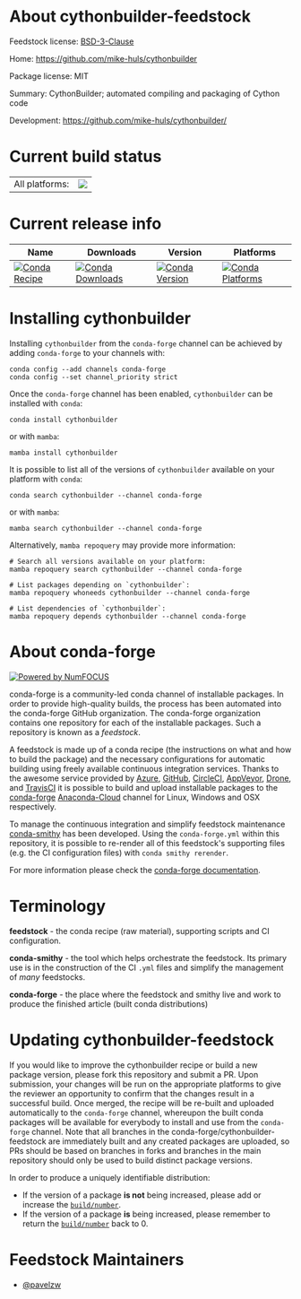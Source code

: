 About cythonbuilder-feedstock
=============================

Feedstock license: [BSD-3-Clause](https://github.com/conda-forge/cythonbuilder-feedstock/blob/main/LICENSE.txt)

Home: https://github.com/mike-huls/cythonbuilder

Package license: MIT

Summary: CythonBuilder; automated compiling and packaging of Cython code

Development: https://github.com/mike-huls/cythonbuilder/

Current build status
====================


<table><tr><td>All platforms:</td>
    <td>
      <a href="https://dev.azure.com/conda-forge/feedstock-builds/_build/latest?definitionId=18740&branchName=main">
        <img src="https://dev.azure.com/conda-forge/feedstock-builds/_apis/build/status/cythonbuilder-feedstock?branchName=main">
      </a>
    </td>
  </tr>
</table>

Current release info
====================

| Name | Downloads | Version | Platforms |
| --- | --- | --- | --- |
| [![Conda Recipe](https://img.shields.io/badge/recipe-cythonbuilder-green.svg)](https://anaconda.org/conda-forge/cythonbuilder) | [![Conda Downloads](https://img.shields.io/conda/dn/conda-forge/cythonbuilder.svg)](https://anaconda.org/conda-forge/cythonbuilder) | [![Conda Version](https://img.shields.io/conda/vn/conda-forge/cythonbuilder.svg)](https://anaconda.org/conda-forge/cythonbuilder) | [![Conda Platforms](https://img.shields.io/conda/pn/conda-forge/cythonbuilder.svg)](https://anaconda.org/conda-forge/cythonbuilder) |

Installing cythonbuilder
========================

Installing `cythonbuilder` from the `conda-forge` channel can be achieved by adding `conda-forge` to your channels with:

```
conda config --add channels conda-forge
conda config --set channel_priority strict
```

Once the `conda-forge` channel has been enabled, `cythonbuilder` can be installed with `conda`:

```
conda install cythonbuilder
```

or with `mamba`:

```
mamba install cythonbuilder
```

It is possible to list all of the versions of `cythonbuilder` available on your platform with `conda`:

```
conda search cythonbuilder --channel conda-forge
```

or with `mamba`:

```
mamba search cythonbuilder --channel conda-forge
```

Alternatively, `mamba repoquery` may provide more information:

```
# Search all versions available on your platform:
mamba repoquery search cythonbuilder --channel conda-forge

# List packages depending on `cythonbuilder`:
mamba repoquery whoneeds cythonbuilder --channel conda-forge

# List dependencies of `cythonbuilder`:
mamba repoquery depends cythonbuilder --channel conda-forge
```


About conda-forge
=================

[![Powered by
NumFOCUS](https://img.shields.io/badge/powered%20by-NumFOCUS-orange.svg?style=flat&colorA=E1523D&colorB=007D8A)](https://numfocus.org)

conda-forge is a community-led conda channel of installable packages.
In order to provide high-quality builds, the process has been automated into the
conda-forge GitHub organization. The conda-forge organization contains one repository
for each of the installable packages. Such a repository is known as a *feedstock*.

A feedstock is made up of a conda recipe (the instructions on what and how to build
the package) and the necessary configurations for automatic building using freely
available continuous integration services. Thanks to the awesome service provided by
[Azure](https://azure.microsoft.com/en-us/services/devops/), [GitHub](https://github.com/),
[CircleCI](https://circleci.com/), [AppVeyor](https://www.appveyor.com/),
[Drone](https://cloud.drone.io/welcome), and [TravisCI](https://travis-ci.com/)
it is possible to build and upload installable packages to the
[conda-forge](https://anaconda.org/conda-forge) [Anaconda-Cloud](https://anaconda.org/)
channel for Linux, Windows and OSX respectively.

To manage the continuous integration and simplify feedstock maintenance
[conda-smithy](https://github.com/conda-forge/conda-smithy) has been developed.
Using the ``conda-forge.yml`` within this repository, it is possible to re-render all of
this feedstock's supporting files (e.g. the CI configuration files) with ``conda smithy rerender``.

For more information please check the [conda-forge documentation](https://conda-forge.org/docs/).

Terminology
===========

**feedstock** - the conda recipe (raw material), supporting scripts and CI configuration.

**conda-smithy** - the tool which helps orchestrate the feedstock.
                   Its primary use is in the construction of the CI ``.yml`` files
                   and simplify the management of *many* feedstocks.

**conda-forge** - the place where the feedstock and smithy live and work to
                  produce the finished article (built conda distributions)


Updating cythonbuilder-feedstock
================================

If you would like to improve the cythonbuilder recipe or build a new
package version, please fork this repository and submit a PR. Upon submission,
your changes will be run on the appropriate platforms to give the reviewer an
opportunity to confirm that the changes result in a successful build. Once
merged, the recipe will be re-built and uploaded automatically to the
`conda-forge` channel, whereupon the built conda packages will be available for
everybody to install and use from the `conda-forge` channel.
Note that all branches in the conda-forge/cythonbuilder-feedstock are
immediately built and any created packages are uploaded, so PRs should be based
on branches in forks and branches in the main repository should only be used to
build distinct package versions.

In order to produce a uniquely identifiable distribution:
 * If the version of a package **is not** being increased, please add or increase
   the [``build/number``](https://docs.conda.io/projects/conda-build/en/latest/resources/define-metadata.html#build-number-and-string).
 * If the version of a package **is** being increased, please remember to return
   the [``build/number``](https://docs.conda.io/projects/conda-build/en/latest/resources/define-metadata.html#build-number-and-string)
   back to 0.

Feedstock Maintainers
=====================

* [@pavelzw](https://github.com/pavelzw/)

